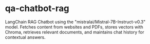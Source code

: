 # qa-chatbot-rag
LangChain RAG Chatbot using the "mistralai/Mistral-7B-Instruct-v0.3" model. Fetches content from websites and PDFs, stores vectors with Chroma, retrieves relevant documents, and maintains chat history for contextual answers.
